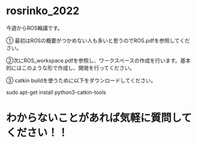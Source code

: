 # rosrinko_2022

今週からROS輪講です。

① 最初はROSの概要がつかめない人も多いと思うのでROS.pdfを参照してください。

②次にROS_workspace.pdfを参照し、ワークスペースの作成を行います。基本的にはこのような形で作成し、開発を行ってください。

③ catkin buildを使うために以下をダウンロードしてください。

sudo apt-get install python3-catkin-tools

# わからないことがあれば気軽に質問してください！！


